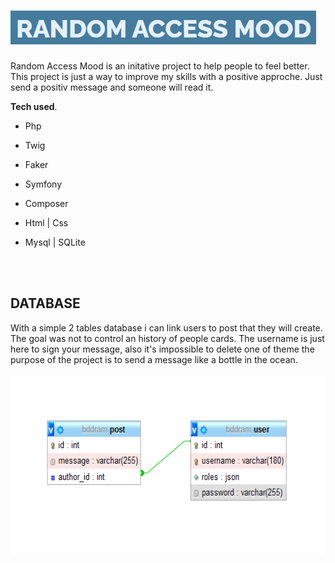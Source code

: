 # <img src="télécharger.png">

Random Access Mood is an initative project to help people to feel better. This project is just a way to improve my skills with a positive approche. Just send a positiv message and someone will read it.

**Tech used**.

- Php
- Twig
- Faker
- Symfony
- Composer
- Html | Css
- Mysql | SQLite


    <br>
     <br>

## DATABASE

With a simple 2 tables database i can link users to post that they will create. The goal was not to control an history of people cards. The username is just here to sign your message, also it's impossible to delete one of theme the purpose of the project is to send a message like a bottle in the ocean.

<p align="center">
<img src="bdd-concept.png"
  alt="Concept"
  width="686" height="289">
</p>

